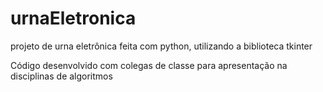 # urnaEletronica
projeto de urna eletrônica feita com python, utilizando a biblioteca tkinter


Código desenvolvido com colegas de classe para apresentação na disciplinas de algoritmos

